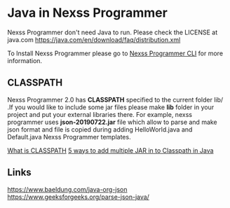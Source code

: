 # Java in Nexss Programmer

Nexss Programmer don't need Java to run. Please check the LICENSE at java.com <https://java.com/en/download/faq/distribution.xml>

To Install Nexss Programmer please go to [Nexss Programmer CLI](https://github.com/nexssp/cli#readme) for more information.

## CLASSPATH

Nexss Programmer 2.0 has **CLASSPATH** specified to the current folder lib/ .If you would like to include some jar files please make **lib** folder in your project and put your external libraries there. For example, nexss programmer uses **json-20190722.jar** file which allow to parse and make json format and file is copied during adding HelloWorld.java and Default.java Nexss Programmer templates.

[What is CLASSPATH](<https://en.wikipedia.org/wiki/Classpath_(Java)>)
[5 ways to add multiple JAR in to Classpath in Java](https://javarevisited.blogspot.com/2012/10/5-ways-to-add-multiple-jar-to-classpath-java.html)

## Links

<https://www.baeldung.com/java-org-json>  
<https://www.geeksforgeeks.org/parse-json-java/>
